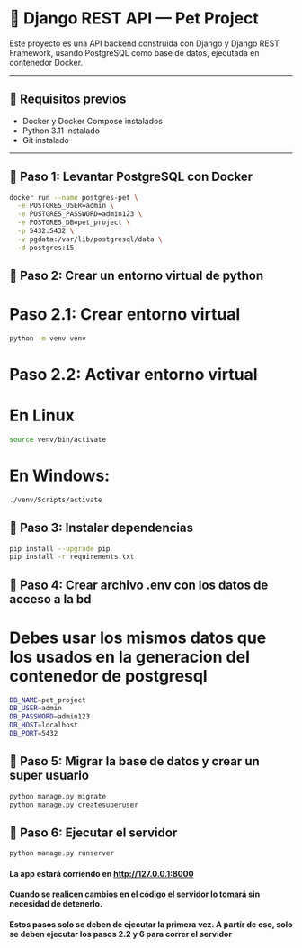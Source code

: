 # 🐍 Django REST API — Pet Project

Este proyecto es una API backend construida con Django y Django REST Framework, usando PostgreSQL como base de datos, ejecutada en contenedor Docker.

---

## 🚀 Requisitos previos

- Docker y Docker Compose instalados
- Python 3.11 instalado
- Git instalado

---

## 🐳 Paso 1: Levantar PostgreSQL con Docker

```bash
docker run --name postgres-pet \
  -e POSTGRES_USER=admin \
  -e POSTGRES_PASSWORD=admin123 \
  -e POSTGRES_DB=pet_project \
  -p 5432:5432 \
  -v pgdata:/var/lib/postgresql/data \
  -d postgres:15
```


## 🐳 Paso 2: Crear un entorno virtual de python
# Paso 2.1: Crear entorno virtual

``` bash
python -m venv venv
```


# Paso 2.2: Activar entorno virtual
# En Linux
``` bash
source venv/bin/activate
```

# En Windows:
``` bash
./venv/Scripts/activate
```


## 🐳 Paso 3: Instalar dependencias

``` bash
pip install --upgrade pip
pip install -r requirements.txt
```


## 🐳 Paso 4: Crear archivo .env con los datos de acceso a la bd
# Debes usar los mismos datos que los usados en la generacion del contenedor de postgresql

``` bash
DB_NAME=pet_project
DB_USER=admin
DB_PASSWORD=admin123
DB_HOST=localhost
DB_PORT=5432
```


## 🐳 Paso 5: Migrar la base de datos y crear un super usuario

``` bash
python manage.py migrate
python manage.py createsuperuser
```


## 🐳 Paso 6: Ejecutar el servidor

``` bash
python manage.py runserver
```


#### La app estará corriendo en http://127.0.0.1:8000
#### Cuando se realicen cambios en el código el servidor lo tomará sin necesidad de detenerlo.

#### Estos pasos solo se deben de ejecutar la primera vez. A partir de eso, solo se deben ejecutar los pasos 2.2 y 6 para correr el servidor
